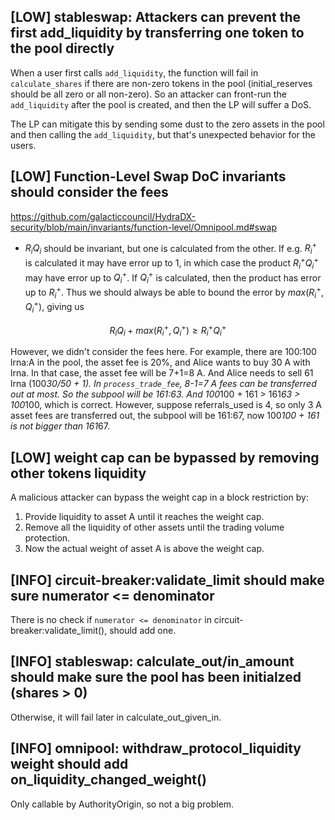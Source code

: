 ## [LOW] stableswap: Attackers can prevent the first add_liquidity by transferring one token to the pool directly 

When a user first calls `add_liquidity`, the function will fail in `calculate_shares` if there are non-zero tokens in the pool (initial_reserves should be all zero or all non-zero). So an attacker can front-run the `add_liquidity` after the pool is created, and then the LP will suffer a DoS.

The LP can mitigate this by sending some dust to the zero assets in the pool and then calling the `add_liquidity`, but that's unexpected behavior for the users.

## [LOW] Function-Level Swap DoC invariants should consider the fees

https://github.com/galacticcouncil/HydraDX-security/blob/main/invariants/function-level/Omnipool.md#swap
- $R_iQ_i$ should be invariant, but one is calculated from the other. If e.g. $R_i^+$ is calculated it may have error up to $1$, in which case the product $R_i^+Q_i^+$ may have error up to $Q_i^+$. If $Q_i^+$ is calculated, then the product has error up to $R_i^+$. Thus we should always be able to bound the error by $max(R_i^+,Q_i^+)$, giving us

$$
R_i Q_i + max(R_i^+, Q_i^+) \geq R_i^+ Q_i^+
$$

However, we didn't consider the fees here. For example, there are 100:100 lrna:A in the pool, the asset fee is 20%, and Alice wants to buy 30 A with lrna. In that case, the asset fee will be 7+1=8 A. And Alice needs to sell 61 lrna (100*30/50 + 1).  In `process_trade_fee`, 8-1=7 A fees can be transferred out at most. So the subpool will be 161:63. And 100*100 + 161 > 161*63 > 100*100, which is correct. However, suppose referrals_used is 4, so only 3 A asset fees are transferred out, the subpool will be 161:67, now 100*100 + 161 is not bigger than 161*67.


## [LOW] weight cap can be bypassed by removing other tokens liquidity

A malicious attacker can bypass the weight cap in a block restriction by:

1. Provide liquidity to asset A until it reaches the weight cap.
2. Remove all the liquidity of other assets until the trading volume protection.
3. Now the actual weight of asset A is above the weight cap.

## [INFO] circuit-breaker:validate_limit should make sure numerator <= denominator

There is no check if `numerator <= denominator` in circuit-breaker:validate_limit(), should add one.

## [INFO] stableswap: calculate_out/in_amount should make sure the pool has been initialzed (shares > 0)

Otherwise, it will fail later in calculate_out_given_in.

## [INFO] omnipool: withdraw_protocol_liquidity weight should add on_liquidity_changed_weight()

Only callable by AuthorityOrigin, so not a big problem.
